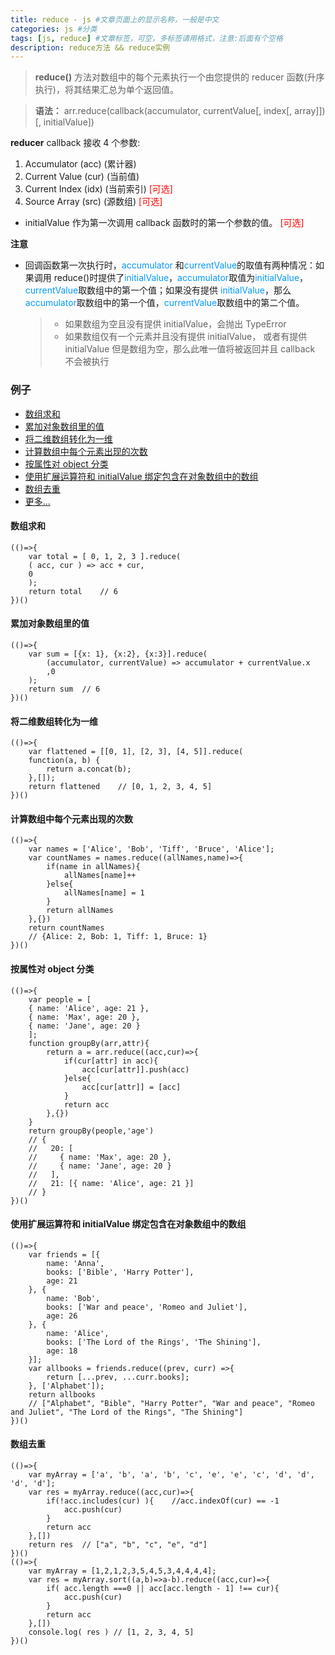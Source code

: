 ```yaml
---
title: reduce - js #文章页面上的显示名称，一般是中文
categories: js #分类
tags: [js, reduce] #文章标签，可空，多标签请用格式，注意:后面有个空格
description: reduce方法 && reduce实例
---
```


> **reduce()** 方法对数组中的每个元素执行一个由您提供的 reducer 函数(升序执行)，将其结果汇总为单个返回值。

> **语法：**
> arr.reduce(callback(accumulator, currentValue[, index[, array]])[, initialValue])

**reducer** callback 接收 4 个参数:

1. Accumulator (acc) (累计器)
2. Current Value (cur) (当前值)
3. Current Index (idx) (当前索引) <font color="red">[可选]</font>
4. Source Array (src) (源数组) <font color="red">[可选]</font>

- initialValue 作为第一次调用 callback 函数时的第一个参数的值。 <font color="red">[可选]</font>

**注意**

- 回调函数第一次执行时，<font color=#0099ff>accumulator</font> 和<font color=#0099ff>currentValue</font>的取值有两种情况：如果调用 reduce()时提供了<font color=#0099ff>initialValue</font>，<font color=#0099ff>accumulator</font>取值为<font color=#0099ff>initialValue</font>，<font color=#0099ff>currentValue</font>取数组中的第一个值；如果没有提供 <font color=#0099ff>initialValue</font>，那么<font color=#0099ff>accumulator</font>取数组中的第一个值，<font color=#0099ff>currentValue</font>取数组中的第二个值。
  > - 如果数组为空且没有提供 initialValue，会抛出 TypeError
  > - 如果数组仅有一个元素并且没有提供 initialValue， 或者有提供 initialValue 但是数组为空，那么此唯一值将被返回并且 callback 不会被执行

### 例子

- [数组求和](#item1)
- [累加对象数组里的值](#item2)
- [将二维数组转化为一维](#item3)
- [计算数组中每个元素出现的次数](#item4)
- [按属性对 object 分类](#item5)
- [使用扩展运算符和 initialValue 绑定包含在对象数组中的数组](#item6)
- [数组去重](#item7)
- [更多...](https://developer.mozilla.org/zh-CN/docs/Web/JavaScript/Reference/Global_Objects/Array/Reduce)

#### <font id="item1">数组求和</font>
```
(()=>{
    var total = [ 0, 1, 2, 3 ].reduce(
    ( acc, cur ) => acc + cur,
    0
    );
    return total    // 6
})()
```

#### <font id="item2">累加对象数组里的值</font>
```
(()=>{
    var sum = [{x: 1}, {x:2}, {x:3}].reduce(
        (accumulator, currentValue) => accumulator + currentValue.x
        ,0
    );
    return sum  // 6
})()
```

#### <font id="item3">将二维数组转化为一维</font>
```
(()=>{
    var flattened = [[0, 1], [2, 3], [4, 5]].reduce(
    function(a, b) {
        return a.concat(b);
    },[]);
    return flattened    // [0, 1, 2, 3, 4, 5]
})()
```

#### <font id="item4">计算数组中每个元素出现的次数</font>
```
(()=>{
    var names = ['Alice', 'Bob', 'Tiff', 'Bruce', 'Alice'];
    var countNames = names.reduce((allNames,name)=>{
        if(name in allNames){
            allNames[name]++
        }else{
            allNames[name] = 1
        }
        return allNames
    },{})
    return countNames
    // {Alice: 2, Bob: 1, Tiff: 1, Bruce: 1}
})()
```

#### <font id="item5">按属性对 object 分类</font>
```
(()=>{
    var people = [
    { name: 'Alice', age: 21 },
    { name: 'Max', age: 20 },
    { name: 'Jane', age: 20 }
    ];
    function groupBy(arr,attr){
        return a = arr.reduce((acc,cur)=>{
            if(cur[attr] in acc){
                acc[cur[attr]].push(acc)
            }else{
                acc[cur[attr]] = [acc]
            }
            return acc
        },{})
    }
    return groupBy(people,'age')
    // { 
    //   20: [
    //     { name: 'Max', age: 20 }, 
    //     { name: 'Jane', age: 20 }
    //   ], 
    //   21: [{ name: 'Alice', age: 21 }] 
    // }
})()
```

#### <font id="item6">使用扩展运算符和 initialValue 绑定包含在对象数组中的数组</font>
```
(()=>{
    var friends = [{
        name: 'Anna',
        books: ['Bible', 'Harry Potter'],
        age: 21
    }, {
        name: 'Bob',
        books: ['War and peace', 'Romeo and Juliet'],
        age: 26
    }, {
        name: 'Alice',
        books: ['The Lord of the Rings', 'The Shining'],
        age: 18
    }];
    var allbooks = friends.reduce((prev, curr) =>{
        return [...prev, ...curr.books];
    }, ['Alphabet']);
    return allbooks
    // ["Alphabet", "Bible", "Harry Potter", "War and peace", "Romeo and Juliet", "The Lord of the Rings", "The Shining"]
})()
```

#### <font id="item7">数组去重</font>

```
(()=>{
    var myArray = ['a', 'b', 'a', 'b', 'c', 'e', 'e', 'c', 'd', 'd', 'd', 'd'];
    var res = myArray.reduce((acc,cur)=>{
        if(!acc.includes(cur) ){    //acc.indexOf(cur) == -1 
            acc.push(cur)
        }
        return acc
    },[])
    return res  // ["a", "b", "c", "e", "d"]
})()
(()=>{
    var myArray = [1,2,1,2,3,5,4,5,3,4,4,4,4];
    var res = myArray.sort((a,b)=>a-b).reduce((acc,cur)=>{
        if( acc.length ===0 || acc[acc.length - 1] !== cur){
            acc.push(cur)
        }
        return acc
    },[])
    console.log( res ) // [1, 2, 3, 4, 5]
})()
```
